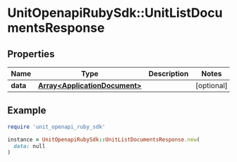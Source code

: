 # UnitOpenapiRubySdk::UnitListDocumentsResponse

## Properties

| Name | Type | Description | Notes |
| ---- | ---- | ----------- | ----- |
| **data** | [**Array&lt;ApplicationDocument&gt;**](ApplicationDocument.md) |  | [optional] |

## Example

```ruby
require 'unit_openapi_ruby_sdk'

instance = UnitOpenapiRubySdk::UnitListDocumentsResponse.new(
  data: null
)
```

